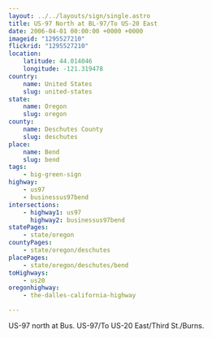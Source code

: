 ```yaml
---
layout: ../../layouts/sign/single.astro
title: US-97 North at BL-97/To US-20 East
date: 2006-04-01 00:00:00 +0000 +0000
imageid: "1295527210"
flickrid: "1295527210"
location:
    latitude: 44.014046
    longitude: -121.319478
country:
    name: United States
    slug: united-states
state:
    name: Oregon
    slug: oregon
county:
    name: Deschutes County
    slug: deschutes
place:
    name: Bend
    slug: bend
tags:
    - big-green-sign
highway:
    - us97
    - businessus97bend
intersections:
    - highway1: us97
      highway2: businessus97bend
statePages:
    - state/oregon
countyPages:
    - state/oregon/deschutes
placePages:
    - state/oregon/deschutes/bend
toHighways:
    - us20
oregonhighway:
    - the-dalles-california-highway

---
```

US-97 north at Bus. US-97/To US-20 East/Third St./Burns.
